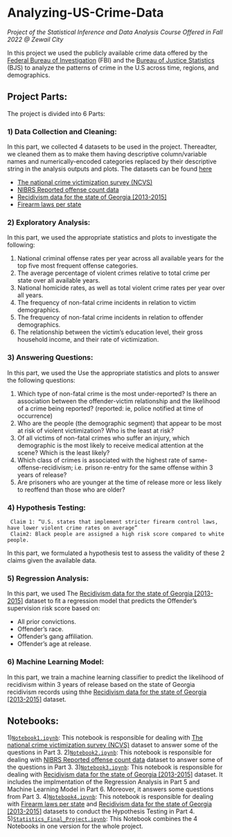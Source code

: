 # Analyzing-US-Crime-Data
*Project of the Statistical Inference and Data Analysis Course Offered in Fall 2022 @ Zewail City*

In this project we used the publicly available crime data offered by the [Federal Bureau of Investigation](https://www.fbi.gov/how-we-can-help-you/more-fbi-services-and-information/ucr/publications) (FBI) and the [Bureau of Justice Statistics](https://bjs.ojp.gov/data-collection/ncvs) (BJS) to analyze the patterns of crime in the U.S across time, regions, and demographics.

## Project Parts:

The project is divided into 6 Parts:

### 1) Data Collection and Cleaning: 
In this part, we collected 4 datasets to be used in the project. Thereadter, we cleaned them as to make them having descriptive column/variable names and numerically-encoded categories replaced by their descriptive string in the analysis outputs and plots. The datasets can be found [here](https://drive.google.com/drive/folders/1xDh8BE7lk3x2xnEbE4HJtjUB-shDm0Pl?usp=sharing)

   * [The national crime victimization survey (NCVS)](https://bjs.ojp.gov/national-crime-victimization-survey-ncvs-api#zjwnq9)
   * [NIBRS Reported offense count data](https://cde.ucr.cjis.gov/LATEST/webapp/#/pages/docApi)
   * [Recidivism data for the state of Georgia [2013-2015]](https://data.ojp.usdoj.gov/Courts/NIJ-s-Recidivism-Challenge-Full-Dataset/ynf5-u8nk)
   * [Firearm laws per state](https://www.statefirearmlaws.org/resources)

### 2) Exploratory Analysis: 
In this part, we used the appropriate statistics and plots to investigate the following:

   1. National criminal offense rates per year across all available years for the top five most frequent offense categories.
   2. The average percentage of violent crimes relative to total crime per state over all available years.
   3. National homicide rates, as well as total violent crime rates per year over all years.
   4. The frequency of non-fatal crime incidents in relation to victim demographics.
   5. The frequency of non-fatal crime incidents in relation to offender demographics.
   6. The relationship between the victim’s education level, their gross household income, and their rate of victimization.

### 3) Answering Questions: 
In this part, we used the Use the appropriate statistics and plots to answer the following
questions:

   1. Which type of non-fatal crime is the most under-reported? Is there an association between the offender-victim relationship and the likelihood of a crime being reported? (reported: ie, police notified at time of occurrence)
   2. Who are the people (the demographic segment) that appear to be most at risk of violent victimization? Who is the least at risk?
   3. Of all victims of non-fatal crimes who suffer an injury, which demographic is the most likely to receive medical attention at the scene? Which is the least likely?
   4. Which class of crimes is associated with the highest rate of same-offense-recidivism; i.e. prison re-entry for the same offense within 3 years of release?
   5. Are prisoners who are younger at the time of release more or less likely to reoffend than those who are older?


### 4) Hypothesis Testing:

     Claim 1: “U.S. states that implement stricter firearm control laws, have lower violent crime rates on average”
     Claim2: Black people are assigned a high risk score compared to white people.
      
In this part, we formulated a hypothesis test to assess the validity of these 2 claims given the available data.



### 5) Regression Analysis:
In this part, we used The [Recidivism data for the state of Georgia [2013-2015]](https://data.ojp.usdoj.gov/Courts/NIJ-s-Recidivism-Challenge-Full-Dataset/ynf5-u8nk) dataset to fit a regression model that predicts the Offender’s supervision risk score based on:

* All prior convictions.
* Offender’s race.
* Offender’s gang affiliation.
* Offender’s age at release.
      

### 6) Machine Learning Model:

In this part, we train a machine learning classifier to predict the likelihood of recidivism within 3 years of release based on the state of Georgia recidivism records using thhe [Recidivism data for the state of Georgia [2013-2015]](https://data.ojp.usdoj.gov/Courts/NIJ-s-Recidivism-Challenge-Full-Dataset/ynf5-u8nk) dataset.


## Notebooks:

   1)[`Notebook1.ipynb`](https://github.com/ibrahimhamada/Analyzing-US-Crime-Data/blob/main/Notebook1.ipynb): This notebook is responsible for dealing with [The national crime victimization survey (NCVS)](https://bjs.ojp.gov/national-crime-victimization-survey-ncvs-api#zjwnq9) dataset to answer some of the questions in Part 3.
   2)[`Notebook2.ipynb`](https://github.com/ibrahimhamada/Analyzing-US-Crime-Data/blob/main/Notebook2.ipynb): This notebook is responsible for dealing with [NIBRS Reported offense count data](https://cde.ucr.cjis.gov/LATEST/webapp/#/pages/docApi) dataset to answer some of the questions in Part 3.
   3)[`Notebook3.ipynb`](https://github.com/ibrahimhamada/Analyzing-US-Crime-Data/blob/main/Notebook3.ipynb): This notebook is responsible for dealing with [Recidivism data for the state of Georgia [2013-2015]](https://data.ojp.usdoj.gov/Courts/NIJ-s-Recidivism-Challenge-Full-Dataset/ynf5-u8nk) dataset. It includes the implmentation of the Regression Analysis in Part 5 and Machine Learning Model in Part 6. Moreover, it answers some questions from Part 3.
   4)[`Notebook4.ipynb`](https://github.com/ibrahimhamada/Analyzing-US-Crime-Data/blob/main/Notebook4.ipynb): This notebook is responsible for dealing with [Firearm laws per state](https://www.statefirearmlaws.org/resources) and [Recidivism data for the state of Georgia [2013-2015]](https://data.ojp.usdoj.gov/Courts/NIJ-s-Recidivism-Challenge-Full-Dataset/ynf5-u8nk) datasets to conduct the Hypothesis Testing in Part 4.
   5)[`Statistics_Final_Project.ipynb`](https://github.com/ibrahimhamada/Analyzing-US-Crime-Data/blob/main/Statistics_Final_Project.ipynb): This Notebook combines the 4 Notebooks in one version for the whole project.



